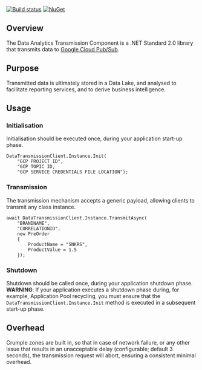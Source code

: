 [![Build status](https://ci.appveyor.com/api/projects/status/ly3h4f406u5332n3?svg=true)](https://ci.appveyor.com/project/daishisystems/strada)
[![NuGet](https://img.shields.io/badge/myget-v1.5.7-blue.svg)](https://eshopworld.myget.org/feed/github-dev/package/nuget/Eshopworld.Strada.Plugins.Streaming)
## Overview
The Data Analytics Transmission Component is a .NET Standard 2.0 library that transmits data to [Google Cloud Pub/Sub](https://cloud.google.com/pubsub/docs/).

## Purpose
Transmitted data is ultimately stored in a Data Lake, and analysed to facilitate reporting services, and to derive business intelligence.

## Usage
### Initialisation
Initialisation should be executed once, during your application start-up phase.
````
DataTransmissionClient.Instance.Init(
    "GCP PROJECT ID",
    "GCP TOPIC ID,
    "GCP SERVICE CREDENTIALS FILE LOCATION");
````
### Transmission
The transmission mechanism accepts a generic payload, allowing clients to transmit any class instance.
````
await DataTransmissionClient.Instance.TransmitAsync(
    "BRANDNAME",
    "CORRELATIONID",
    new PreOrder
    {
        ProductName = "SNKRS",
        ProductValue = 1.5
    });
````
### Shutdown
Shutdown should be called once, during your application shutdown phase. **WARNING**: If your application executes a shutdown phase during, for example, Application Pool recycling, you must ensure that the ````DataTransmissionClient.Instance.Init```` method is executed in a subsequent start-up phase.
## Overhead
Crumple zones are built in, so that in case of network failure, or any other issue that results in an unacceptable delay (configurable; default 3 seconds), the transmission request will abort, ensuring a consistent minimal overhead.
